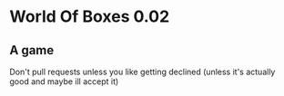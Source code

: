 # World Of Boxes 0.02
## A game

Don't pull requests unless you like getting declined (unless it's actually good and maybe ill accept it)
